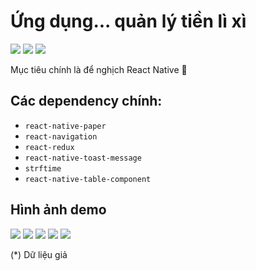 # Ứng dụng... quản lý tiền lì xì

<img src="https://img.shields.io/badge/Expo-1B1F23?style=for-the-badge&logo=expo&logoColor=white">
<img src="https://img.shields.io/badge/JavaScript-323330?style=for-the-badge&logo=javascript&logoColor=F7DF1E">
<img src="https://img.shields.io/badge/React_Native-20232A?style=for-the-badge&logo=react&logoColor=61DAFB">

Mục tiêu chính là để nghịch React Native 🐧

## Các dependency chính: 
- `react-native-paper`
- `react-navigation`
- `react-redux`
- `react-native-toast-message`
- `strftime`
- `react-native-table-component`

## Hình ảnh demo
<img src="./demo-images/1d18a18d9825557b0c342.jpg">
<img src="./demo-images/4d54efc6d66e1b30427f3.jpg">
<img src="./demo-images/947502ee3b46f618af575.jpg">
<img src="./demo-images/950a3895013dcc63952c4.jpg">
<img src="./demo-images/fb31b3bb8a13474d1e021.jpg">  

(\*) Dữ liệu giả
